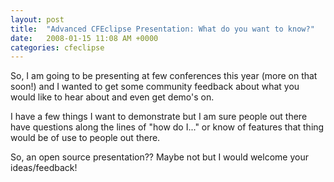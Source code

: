 ```yaml
---
layout: post
title:  "Advanced CFEclipse Presentation: What do you want to know?"
date:   2008-01-15 11:08 AM +0000
categories: cfeclipse
---
```

So, I am going to be presenting at few conferences this year (more on that soon!) and I wanted to get some community feedback about what you would like to hear about and even get demo's on. 

I have a few things I want to demonstrate but I am sure people out there have questions along the lines of "how do I..." or know of features that thing would be of use to people out there.

So, an open source presentation?? Maybe not but I would welcome your ideas/feedback!